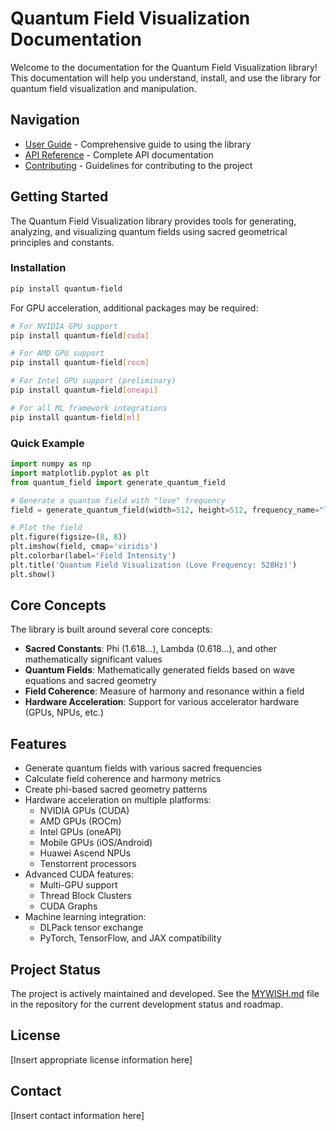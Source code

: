 # Quantum Field Visualization Documentation

Welcome to the documentation for the Quantum Field Visualization library! This documentation will help you understand, install, and use the library for quantum field visualization and manipulation.

## Navigation

- [User Guide](user_guide.md) - Comprehensive guide to using the library
- [API Reference](api_reference.md) - Complete API documentation
- [Contributing](contributing.md) - Guidelines for contributing to the project

## Getting Started

The Quantum Field Visualization library provides tools for generating, analyzing, and visualizing quantum fields using sacred geometrical principles and constants.

### Installation

```bash
pip install quantum-field
```

For GPU acceleration, additional packages may be required:

```bash
# For NVIDIA GPU support
pip install quantum-field[cuda]

# For AMD GPU support
pip install quantum-field[rocm]

# For Intel GPU support (preliminary)
pip install quantum-field[oneapi]

# For all ML framework integrations
pip install quantum-field[ml]
```

### Quick Example

```python
import numpy as np
import matplotlib.pyplot as plt
from quantum_field import generate_quantum_field

# Generate a quantum field with "love" frequency
field = generate_quantum_field(width=512, height=512, frequency_name="love", time_factor=0.0)

# Plot the field
plt.figure(figsize=(8, 8))
plt.imshow(field, cmap='viridis')
plt.colorbar(label='Field Intensity')
plt.title('Quantum Field Visualization (Love Frequency: 528Hz)')
plt.show()
```

## Core Concepts

The library is built around several core concepts:

- **Sacred Constants**: Phi (1.618...), Lambda (0.618...), and other mathematically significant values
- **Quantum Fields**: Mathematically generated fields based on wave equations and sacred geometry
- **Field Coherence**: Measure of harmony and resonance within a field
- **Hardware Acceleration**: Support for various accelerator hardware (GPUs, NPUs, etc.)

## Features

- Generate quantum fields with various sacred frequencies
- Calculate field coherence and harmony metrics
- Create phi-based sacred geometry patterns
- Hardware acceleration on multiple platforms:
  - NVIDIA GPUs (CUDA)
  - AMD GPUs (ROCm)
  - Intel GPUs (oneAPI)
  - Mobile GPUs (iOS/Android)
  - Huawei Ascend NPUs
  - Tenstorrent processors
- Advanced CUDA features:
  - Multi-GPU support
  - Thread Block Clusters
  - CUDA Graphs
- Machine learning integration:
  - DLPack tensor exchange
  - PyTorch, TensorFlow, and JAX compatibility

## Project Status

The project is actively maintained and developed. See the [MYWISH.md](../MYWISH.md) file in the repository for the current development status and roadmap.

## License

[Insert appropriate license information here]

## Contact

[Insert contact information here]